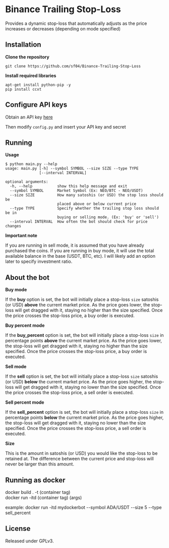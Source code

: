 # Binance Trailing Stop-Loss
Provides a dynamic stop-loss that automatically adjusts as the price increases or decreases (depending on mode specified)



## Installation

**Clone the repository**
```
git clone https://github.com/sf04/Binance-Trailing-Stop-Loss
```

**Install required libraries**
```
apt-get install python-pip -y
pip install ccxt
```



## Configure API keys

Obtain an API key [here](https://www.binance.com/userCenter/createApi.html)

Then modify `config.py` and insert your API key and secret



## Running

**Usage**

```
$ python main.py --help
usage: main.py [-h] --symbol SYMBOL --size SIZE --type TYPE
               [--interval INTERVAL]

optional arguments:
  -h, --help           show this help message and exit
  --symbol SYMBOL      Market Symbol (Ex: NEO/BTC - NEO/USDT)
  --size SIZE          How many satoshis (or USD) the stop loss should be
                       placed above or below current price
  --type TYPE          Specify whether the trailing stop loss should be in
                       buying or selling mode. (Ex: 'buy' or 'sell')
  --interval INTERVAL  How often the bot should check for price changes
```



**Important note**

If you are running in sell mode, it is assumed that you have already purchased the coins. If you are running in buy mode, it will use the total available balance in the base (USDT, BTC, etc). I will likely add an option later to specify investment ratio.



## About the bot

**Buy mode**

If the **buy** option is set, the bot will initially place a stop-loss `size` satoshis (or USD) **above** the current market price. As the price goes lower, the stop-loss will get dragged with it, staying no higher than the size specified. Once the price crosses the stop-loss price, a buy order is executed.

**Buy percent mode**

If the **buy_percent** option is set, the bot will initially place a stop-loss `size` in percentage points **above** the current market price. As the price goes lower, the stop-loss will get dragged with it, staying no higher than the size specified. Once the price crosses the stop-loss price, a buy order is executed.

**Sell mode**

If the **sell** option is set, the bot will initially place a stop-loss `size` satoshis (or USD) **below** the current market price. As the price goes higher, the stop-loss will get dragged with it, staying no lower than the size specified. Once the price crosses the stop-loss price, a sell order is executed.

**Sell percent mode**

If the **sell_percent** option is set, the bot will initially place a stop-loss `size` in percentage points **below** the current market price. As the price goes higher, the stop-loss will get dragged with it, staying no lower than the size specified. Once the price crosses the stop-loss price, a sell order is executed.

**Size**

This is the amount in satoshis (or USD) you would like the stop-loss to be retained at. The difference between the current price and stop-loss will never be larger than this amount.

## Running as docker
docker build . -t (container tag)  
docker run -itd (container tag) (args)

example:
docker run -itd mydockerbot --symbol ADA/USDT --size 5 --type sell_percent

## License
Released under GPLv3.



